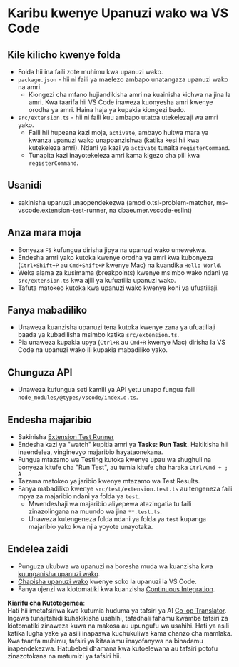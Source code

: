 <!--
CO_OP_TRANSLATOR_METADATA:
{
  "original_hash": "eae2c0ea18160a3e7a63ace7b53897d7",
  "translation_date": "2025-07-16T16:45:26+00:00",
  "source_file": "code/07.Lab/01/AIPC/extensions/phi3ext/vsc-extension-quickstart.md",
  "language_code": "sw"
}
-->
# Karibu kwenye Upanuzi wako wa VS Code

## Kile kilicho kwenye folda

* Folda hii ina faili zote muhimu kwa upanuzi wako.
* `package.json` - hii ni faili ya maelezo ambapo unatangaza upanuzi wako na amri.
  * Kiongezi cha mfano hujiandikisha amri na kuainisha kichwa na jina la amri. Kwa taarifa hii VS Code inaweza kuonyesha amri kwenye orodha ya amri. Haina haja ya kupakia kiongezi bado.
* `src/extension.ts` - hii ni faili kuu ambapo utatoa utekelezaji wa amri yako.
  * Faili hii hupeana kazi moja, `activate`, ambayo huitwa mara ya kwanza upanuzi wako unapoanzishwa (katika kesi hii kwa kutekeleza amri). Ndani ya kazi ya `activate` tunaita `registerCommand`.
  * Tunapita kazi inayotekeleza amri kama kigezo cha pili kwa `registerCommand`.

## Usanidi

* sakinisha upanuzi unaopendekezwa (amodio.tsl-problem-matcher, ms-vscode.extension-test-runner, na dbaeumer.vscode-eslint)

## Anza mara moja

* Bonyeza `F5` kufungua dirisha jipya na upanuzi wako umewekwa.
* Endesha amri yako kutoka kwenye orodha ya amri kwa kubonyeza (`Ctrl+Shift+P` au `Cmd+Shift+P` kwenye Mac) na kuandika `Hello World`.
* Weka alama za kusimama (breakpoints) kwenye msimbo wako ndani ya `src/extension.ts` kwa ajili ya kufuatilia upanuzi wako.
* Tafuta matokeo kutoka kwa upanuzi wako kwenye koni ya ufuatiliaji.

## Fanya mabadiliko

* Unaweza kuanzisha upanuzi tena kutoka kwenye zana ya ufuatiliaji baada ya kubadilisha msimbo katika `src/extension.ts`.
* Pia unaweza kupakia upya (`Ctrl+R` au `Cmd+R` kwenye Mac) dirisha la VS Code na upanuzi wako ili kupakia mabadiliko yako.

## Chunguza API

* Unaweza kufungua seti kamili ya API yetu unapo fungua faili `node_modules/@types/vscode/index.d.ts`.

## Endesha majaribio

* Sakinisha [Extension Test Runner](https://marketplace.visualstudio.com/items?itemName=ms-vscode.extension-test-runner)
* Endesha kazi ya "watch" kupitia amri ya **Tasks: Run Task**. Hakikisha hii inaendelea, vinginevyo majaribio hayataonekana.
* Fungua mtazamo wa Testing kutoka kwenye upau wa shughuli na bonyeza kitufe cha "Run Test", au tumia kitufe cha haraka `Ctrl/Cmd + ; A`
* Tazama matokeo ya jaribio kwenye mtazamo wa Test Results.
* Fanya mabadiliko kwenye `src/test/extension.test.ts` au tengeneza faili mpya za majaribio ndani ya folda ya `test`.
  * Mwendeshaji wa majaribio aliyepewa atazingatia tu faili zinazolingana na muundo wa jina `**.test.ts`.
  * Unaweza kutengeneza folda ndani ya folda ya `test` kupanga majaribio yako kwa njia yoyote unayotaka.

## Endelea zaidi

* Punguza ukubwa wa upanuzi na boresha muda wa kuanzisha kwa [kuunganisha upanuzi wako](https://code.visualstudio.com/api/working-with-extensions/bundling-extension?WT.mc_id=aiml-137032-kinfeylo).
* [Chapisha upanuzi wako](https://code.visualstudio.com/api/working-with-extensions/publishing-extension?WT.mc_id=aiml-137032-kinfeylo) kwenye soko la upanuzi la VS Code.
* Fanya ujenzi wa kiotomatiki kwa kuanzisha [Continuous Integration](https://code.visualstudio.com/api/working-with-extensions/continuous-integration?WT.mc_id=aiml-137032-kinfeylo).

**Kiarifu cha Kutotegemea**:  
Hati hii imetafsiriwa kwa kutumia huduma ya tafsiri ya AI [Co-op Translator](https://github.com/Azure/co-op-translator). Ingawa tunajitahidi kuhakikisha usahihi, tafadhali fahamu kwamba tafsiri za kiotomatiki zinaweza kuwa na makosa au upungufu wa usahihi. Hati ya asili katika lugha yake ya asili inapaswa kuchukuliwa kama chanzo cha mamlaka. Kwa taarifa muhimu, tafsiri ya kitaalamu inayofanywa na binadamu inapendekezwa. Hatubebei dhamana kwa kutoelewana au tafsiri potofu zinazotokana na matumizi ya tafsiri hii.